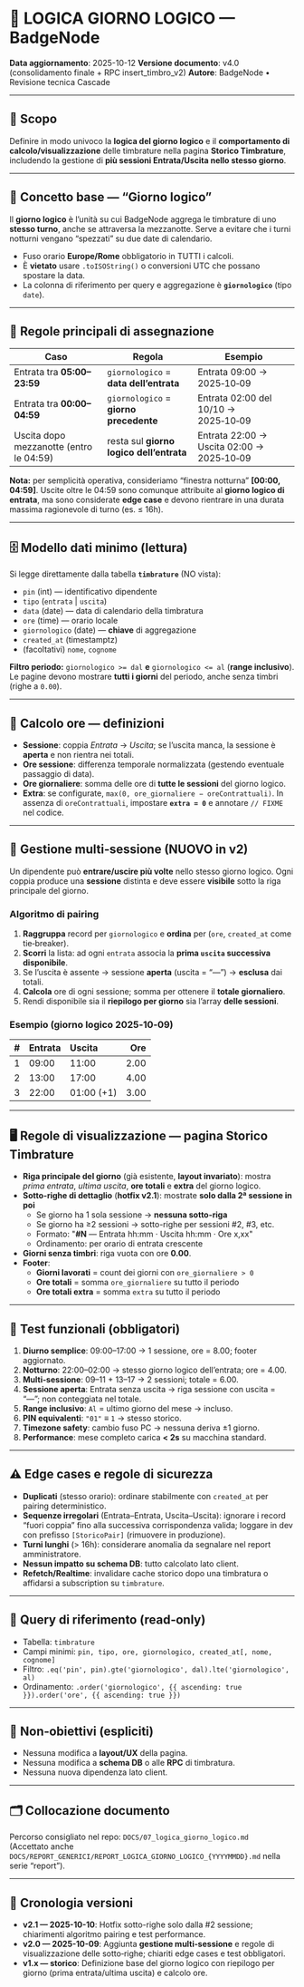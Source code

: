 # 📅 LOGICA GIORNO LOGICO — BadgeNode

**Data aggiornamento**: 2025-10-12
**Versione documento**: v4.0 (consolidamento finale + RPC insert_timbro_v2)
**Autore**: BadgeNode • Revisione tecnica Cascade

---

## 🎯 Scopo

Definire in modo univoco la **logica del giorno logico** e il **comportamento di calcolo/visualizzazione** delle timbrature nella pagina **Storico Timbrature**, includendo la gestione di **più sessioni Entrata/Uscita nello stesso giorno**.

---

## 🧠 Concetto base — “Giorno logico”

Il **giorno logico** è l’unità su cui BadgeNode aggrega le timbrature di uno **stesso turno**, anche se attraversa la mezzanotte. Serve a evitare che i turni notturni vengano “spezzati” su due date di calendario.

- Fuso orario **Europe/Rome** obbligatorio in TUTTI i calcoli.
- È **vietato** usare `.toISOString()` o conversioni UTC che possano spostare la data.
- La colonna di riferimento per query e aggregazione è **`giornologico`** (tipo `date`).

---

## 📏 Regole principali di assegnazione

| Caso                                    | Regola                                   | Esempio                                   |
| --------------------------------------- | ---------------------------------------- | ----------------------------------------- |
| Entrata tra **05:00–23:59**             | `giornologico` = **data dell’entrata**   | Entrata 09:00 → 2025‑10‑09                |
| Entrata tra **00:00–04:59**             | `giornologico` = **giorno precedente**   | Entrata 02:00 del 10/10 → 2025‑10‑09      |
| Uscita dopo mezzanotte (entro le 04:59) | resta sul **giorno logico dell’entrata** | Entrata 22:00 → Uscita 02:00 → 2025‑10‑09 |

**Nota:** per semplicità operativa, consideriamo “finestra notturna” **[00:00, 04:59]**. Uscite oltre le 04:59 sono comunque attribuite al **giorno logico di entrata**, ma sono considerate **edge case** e devono rientrare in una durata massima ragionevole di turno (es. ≤ 16h).

---

## 🗄️ Modello dati minimo (lettura)

Si legge direttamente dalla tabella **`timbrature`** (NO vista):

- `pin` (int) — identificativo dipendente
- `tipo` (`entrata` | `uscita`)
- `data` (date) — data di calendario della timbratura
- `ore` (time) — orario locale
- `giornologico` (date) — **chiave** di aggregazione
- `created_at` (timestamptz)
- (facoltativi) `nome`, `cognome`

**Filtro periodo:** `giornologico >= dal` **e** `giornologico <= al` (**range inclusivo**).
Le pagine devono mostrare **tutti i giorni** del periodo, anche senza timbri (righe a `0.00`).

---

## 🧮 Calcolo ore — definizioni

- **Sessione**: coppia _Entrata_ → _Uscita_; se l’uscita manca, la sessione è **aperta** e non rientra nei totali.
- **Ore sessione**: differenza temporale normalizzata (gestendo eventuale passaggio di data).
- **Ore giornaliere**: somma delle ore di **tutte le sessioni** del giorno logico.
- **Extra**: se configurate, `max(0, ore_giornaliere − oreContrattuali)`. In assenza di `oreContrattuali`, impostare **`extra = 0`** e annotare `// FIXME` nel codice.

---

## 🔁 Gestione **multi‑sessione** (NUOVO in v2)

Un dipendente può **entrare/uscire più volte** nello stesso giorno logico. Ogni coppia produce una **sessione** distinta e deve essere **visibile** sotto la riga principale del giorno.

### Algoritmo di pairing

1. **Raggruppa** record per `giornologico` e **ordina** per (`ore`, `created_at` come tie‑breaker).
2. **Scorri** la lista: ad ogni `entrata` associa la **prima `uscita` successiva disponibile**.
3. Se l’uscita è assente → sessione **aperta** (uscita = “—”) → **esclusa** dai totali.
4. **Calcola** ore di ogni sessione; somma per ottenere il **totale giornaliero**.
5. Rendi disponibile sia il **riepilogo per giorno** sia l’array **delle sessioni**.

### Esempio (giorno logico 2025‑10‑09)

|   # | Entrata | Uscita     |  Ore |
| --: | :------ | :--------- | ---: |
|   1 | 09:00   | 11:00      | 2.00 |
|   2 | 13:00   | 17:00      | 4.00 |
|   3 | 22:00   | 01:00 (+1) | 3.00 |

---

## 🖥️ Regole di visualizzazione — pagina **Storico Timbrature**

- **Riga principale del giorno** (già esistente, **layout invariato**): mostra _prima entrata_, _ultima uscita_, **ore totali** e **extra** del giorno logico.
- **Sotto‑righe di dettaglio** (**hotfix v2.1**): mostrate **solo dalla 2ª sessione in poi**
  - Se giorno ha 1 sola sessione → **nessuna sotto-riga**
  - Se giorno ha ≥2 sessioni → sotto-righe per sessioni #2, #3, etc.
  - Formato: "**#N** — Entrata hh:mm · Uscita hh:mm · Ore x,xx"
  - Ordinamento: per orario di entrata crescente
- **Giorni senza timbri**: riga vuota con ore **0.00**.
- **Footer**:
  - **Giorni lavorati** = count dei giorni con `ore_giornaliere > 0`
  - **Ore totali** = somma `ore_giornaliere` su tutto il periodo
  - **Ore totali extra** = somma `extra` su tutto il periodo

---

## 🧪 Test funzionali (obbligatori)

1. **Diurno semplice**: 09:00–17:00 → 1 sessione, ore = 8.00; footer aggiornato.
2. **Notturno**: 22:00–02:00 → stesso giorno logico dell’entrata; ore = 4.00.
3. **Multi‑sessione**: 09–11 + 13–17 → 2 sessioni; totale = 6.00.
4. **Sessione aperta**: Entrata senza uscita → riga sessione con uscita = “—”; non conteggiata nel totale.
5. **Range inclusivo**: `Al` = ultimo giorno del mese → incluso.
6. **PIN equivalenti**: `"01"` ≡ `1` → stesso storico.
7. **Timezone safety**: cambio fuso PC → nessuna deriva ±1 giorno.
8. **Performance**: mese completo carica **< 2s** su macchina standard.

---

## ⚠️ Edge cases e regole di sicurezza

- **Duplicati** (stesso orario): ordinare stabilmente con `created_at` per pairing deterministico.
- **Sequenze irregolari** (Entrata–Entrata, Uscita–Uscita): ignorare i record “fuori coppia” fino alla successiva corrispondenza valida; loggare in dev con prefisso `[StoricoPair]` (rimuovere in produzione).
- **Turni lunghi** (> 16h): considerare anomalia da segnalare nel report amministratore.
- **Nessun impatto su schema DB**: tutto calcolato lato client.
- **Refetch/Realtime**: invalidare cache storico dopo una timbratura o affidarsi a subscription su `timbrature`.

---

## 🔌 Query di riferimento (read‑only)

- Tabella: `timbrature`
- Campi minimi: `pin, tipo, ore, giornologico, created_at[, nome, cognome]`
- Filtro: `.eq('pin', pin).gte('giornologico', dal).lte('giornologico', al)`
- Ordinamento: `.order('giornologico', {{ ascending: true }}).order('ore', {{ ascending: true }})`

---

## 🧱 Non‑obiettivi (espliciti)

- Nessuna modifica a **layout/UX** della pagina.
- Nessuna modifica a **schema DB** o alle **RPC** di timbratura.
- Nessuna nuova dipendenza lato client.

---

## 🗂️ Collocazione documento

Percorso consigliato nel repo: `DOCS/07_logica_giorno_logico.md`  
(Accettato anche `DOCS/REPORT_GENERICI/REPORT_LOGICA_GIORNO_LOGICO_{YYYYMMDD}.md` nella serie “report”).

---

## 🧾 Cronologia versioni

- **v2.1 — 2025-10-10**: Hotfix sotto-righe solo dalla #2 sessione; chiarimenti algoritmo pairing e test performance.
- **v2.0 — 2025-10-09**: Aggiunta **gestione multi‑sessione** e regole di visualizzazione delle sotto‑righe; chiariti edge cases e test obbligatori.
- **v1.x — storico**: Definizione base del giorno logico con riepilogo per giorno (prima entrata/ultima uscita) e calcolo ore.
